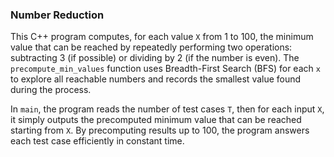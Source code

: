 ### Number Reduction

This C++ program computes, for each value `X` from 1 to 100, the minimum value that can be reached by repeatedly performing two operations: subtracting 3 (if possible) or dividing by 2 (if the number is even). The `precompute_min_values` function uses Breadth-First Search (BFS) for each `x` to explore all reachable numbers and records the smallest value found during the process.

In `main`, the program reads the number of test cases `T`, then for each input `X`, it simply outputs the precomputed minimum value that can be reached starting from `X`. By precomputing results up to 100, the program answers each test case efficiently in constant time.
